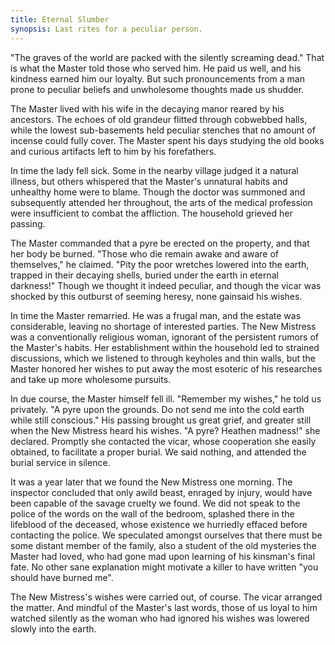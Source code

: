 ```yaml
---
title: Eternal Slumber
synopsis: Last rites for a peculiar person.
---
```


"The graves of the world are packed with the silently screaming dead."
That is what the Master told those who served him.
He paid us well, and his kindness earned him our loyalty.
But such pronouncements from a man prone to peculiar beliefs and
unwholesome thoughts made us shudder.

The Master lived with his wife in the decaying manor reared by his ancestors.
The echoes of old grandeur flitted through cobwebbed halls,
while the lowest sub-basements held peculiar stenches that no amount of incense could fully cover.
The Master spent his days studying the old books and curious artifacts
left to him by his forefathers.

In time the lady fell sick.
Some in the nearby village judged it a natural illness,
but others whispered that the Master's unnatural habits and unhealthy home were to blame.
Though the doctor was summoned and subsequently attended her throughout,
the arts of the medical profession were insufficient to combat the affliction.
The household grieved her passing.

The Master commanded that a pyre be erected on the property, and that her body be burned.
"Those who die remain awake and aware of themselves," he claimed.
"Pity the poor wretches lowered into the earth,
trapped in their decaying shells, buried under the earth in eternal darkness!"
Though we thought it indeed peculiar,
and though the vicar was shocked by this outburst of seeming heresy,
none gainsaid his wishes.

In time the Master remarried.
He was a frugal man, and the estate was considerable, leaving no shortage of interested parties.
The New Mistress was a conventionally religious woman,
ignorant of the persistent rumors of the Master's habits.
Her establishment within the household led to strained discussions,
which we listened to through keyholes and thin walls,
but the Master honored her wishes to put away the most esoteric of his researches
and take up more wholesome pursuits.

In due course, the Master himself fell ill.
"Remember my wishes," he told us privately.
"A pyre upon the grounds. Do not send me into the cold earth while still conscious."
His passing brought us great grief, and greater still when the New Mistress heard his wishes.
"A pyre? Heathen madness!" she declared.
Promptly she contacted the vicar, whose cooperation she easily obtained,
to facilitate a proper burial. We said nothing, and attended the burial service in silence.

It was a year later that we found the New Mistress one morning.
The inspector concluded that only awild beast, enraged by injury,
would have been capable of the savage cruelty we found.
We did not speak to the police of the words on the wall of the bedroom,
splashed there in the lifeblood of the deceased, whose existence we hurriedly effaced
before contacting the police. We speculated amongst ourselves that
there must be some distant member of the family, also a student of the old mysteries
the Master had loved, who had gone mad upon learning of his kinsman's final fate.
No other sane explanation might motivate a killer to have written "you should have burned me".

The New Mistress's wishes were carried out, of course. The vicar arranged the matter.
And mindful of the Master's last words, those of us loyal to him watched silently
as the woman who had ignored his wishes was lowered slowly into the earth.
